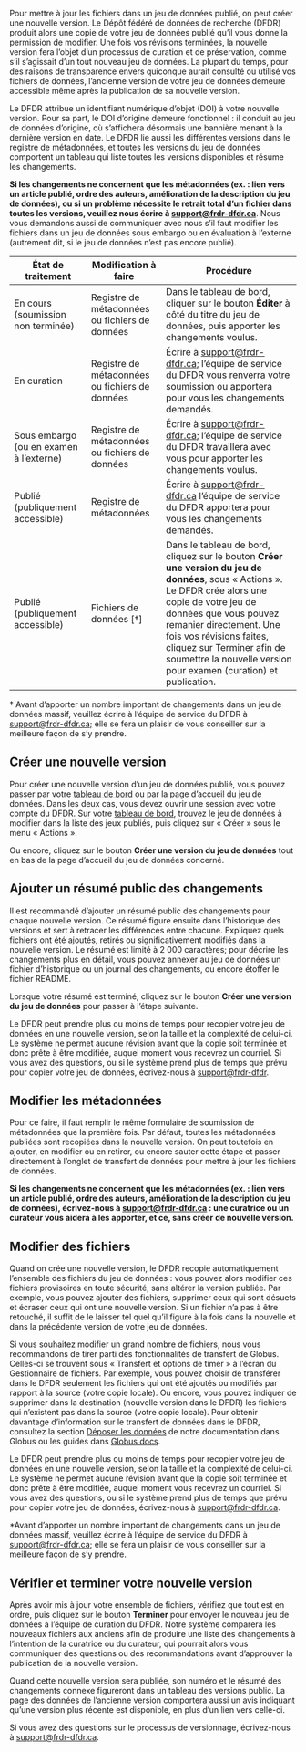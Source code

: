 Pour mettre à jour les fichiers dans un jeu de données publié, on peut créer une nouvelle version. Le Dépôt fédéré de données de recherche (DFDR) produit alors une copie de votre jeu de données publié qu’il vous donne la permission de modifier. Une fois vos révisions terminées, la nouvelle version fera l’objet d’un processus de curation et de préservation, comme s’il s’agissait d’un tout nouveau jeu de données. La plupart du temps, pour des raisons de transparence envers quiconque aurait consulté ou utilisé vos fichiers de données, l’ancienne version de votre jeu de données demeure accessible même après la publication de sa nouvelle version.

Le DFDR attribue un identifiant numérique d’objet (DOI) à votre nouvelle version. Pour sa part, le DOI d’origine demeure fonctionnel : il conduit au jeu de données d’origine, où s’affichera désormais une bannière menant à la dernière version en date. Le DFDR lie aussi les différentes versions dans le registre de métadonnées, et toutes les versions du jeu de données comportent un tableau qui liste toutes les versions disponibles et résume les changements.

**Si les changements ne concernent que les métadonnées (ex. : lien vers un article publié, ordre des auteurs, amélioration de la description du jeu de données), ou si un problème nécessite le retrait total d’un fichier dans toutes les versions, veuillez nous écrire à [support@frdr-dfdr.ca](mailto:support@frdr-dfdr.ca)**. Nous vous demandons aussi de communiquer avec nous s’il faut modifier les fichiers dans un jeu de données sous embargo ou en évaluation à l’externe (autrement dit, si le jeu de données n’est pas encore publié).

<table class="table">
<thead>
<tr>
<th scope="col">État de traitement</th>
<th scope="col">Modification à faire</th>
<th scope="col">Procédure</th>
</tr>
</thead

<tbody>

<tr>
<td>En cours (soumission non terminée)</td>
<td>Registre de métadonnées ou fichiers de données</td>
<td>Dans le tableau de bord, cliquer sur le bouton <b>Éditer</b> à côté du titre du jeu de données, puis apporter les changements voulus.</td>
</tr>

<tr>
<td>En curation</td>
<td>Registre de métadonnées ou fichiers de données</td>
<td>Écrire à <a href="mailto:support@frdr-dfdr.ca">support@frdr-dfdr.ca</a>; l’équipe de service du DFDR vous renverra votre soumission ou apportera pour vous les changements demandés.</td>
</tr>

<tr>
<td>Sous embargo (ou en examen à l’externe)</td>
<td>Registre de métadonnées ou fichiers de données</td>
<td>Écrire à <a href="mailto:support@frdr-dfdr.ca">support@frdr-dfdr.ca</a>; l’équipe de service du DFDR travaillera avec vous pour apporter les changements voulus.</td>
</tr>

<tr>
<td>Publié (publiquement accessible)</td>
<td>Registre de métadonnées</td>
<td>Écrire à <a href="mailto:support@frdr-dfdr.ca">support@frdr-dfdr.ca</a> l’équipe de service du DFDR apportera pour vous les changements demandés.</td>
</tr>

<tr>
<td>Publié (publiquement accessible)</td>
<td>Fichiers de données [†]</td>
<td>Dans le tableau de bord, cliquez sur le bouton <b>Créer une version du jeu de données</b>, sous « Actions ». Le DFDR crée alors une copie de votre jeu de données que vous pouvez remanier directement. Une fois vos révisions faites, cliquez sur Terminer afin de soumettre la nouvelle version pour examen (curation) et publication.</td>
</tr>

</tbody>
</table>

† Avant d’apporter un nombre important de changements dans un jeu de données massif, veuillez écrire à l’équipe de service du DFDR à [support@frdr-dfdr.ca;](mailto:support@frdr-dfdr.ca) elle se fera un plaisir de vous conseiller sur la meilleure façon de s’y prendre.

## Créer une nouvelle version
Pour créer une nouvelle version d’un jeu de données publié, vous pouvez passer par votre [tableau de bord](/repo/PublishDashboard) ou par la page d’accueil du jeu de données. Dans les deux cas, vous devez ouvrir une session avec votre compte du DFDR. Sur votre [tableau de bord](/repo/PublishDashboard), trouvez le jeu de données à modifier dans la liste des jeux publiés, puis cliquez sur « Créer » sous le menu « Actions ».

Ou encore, cliquez sur le bouton **Créer une version du jeu de données** tout en bas de la page d’accueil du jeu de données concerné.

## Ajouter un résumé public des changements
Il est recommandé d’ajouter un résumé public des changements pour chaque nouvelle version. Ce résumé figure ensuite dans l’historique des versions et sert à retracer les différences entre chacune. Expliquez quels fichiers ont été ajoutés, retirés ou significativement modifiés dans la nouvelle version. Le résumé est limité à 2 000 caractères; pour décrire les changements plus en détail, vous pouvez annexer au jeu de données un fichier d’historique ou un journal des changements, ou encore étoffer le fichier README.

Lorsque votre résumé est terminé, cliquez sur le bouton **Créer une version du jeu de données** pour passer à l’étape suivante.

Le DFDR peut prendre plus ou moins de temps pour recopier votre jeu de données en une nouvelle version, selon la taille et la complexité de celui-ci. Le système ne permet aucune révision avant que la copie soit terminée et donc prête à être modifiée, auquel moment vous recevrez un courriel. Si vous avez des questions, ou si le système prend plus de temps que prévu pour copier votre jeu de données, écrivez-nous à [support@frdr-dfdr](mailto:support@frdr-dfdr.ca).

## Modifier les métadonnées
Pour ce faire, il faut remplir le même formulaire de soumission de métadonnées que la première fois. Par défaut, toutes les métadonnées publiées sont recopiées dans la nouvelle version. On peut toutefois en ajouter, en modifier ou en retirer, ou encore sauter cette étape et passer directement à l’onglet de transfert de données pour mettre à jour les fichiers de données.

**Si les changements ne concernent que les métadonnées (ex. : lien vers un article publié, ordre des auteurs, amélioration de la description du jeu de données), écrivez-nous à [support@frdr-dfdr.ca](mailto:support@frdr-dfdr.ca) : une curatrice ou un curateur vous aidera à les apporter, et ce, sans créer de nouvelle version.**

## Modifier des fichiers
Quand on crée une nouvelle version, le DFDR recopie automatiquement l’ensemble des fichiers du jeu de données : vous pouvez alors modifier ces fichiers provisoires en toute sécurité, sans altérer la version publiée. Par exemple, vous pouvez ajouter des fichiers, supprimer ceux qui sont désuets et écraser ceux qui ont une nouvelle version. Si un fichier n’a pas à être retouché, il suffit de le laisser tel quel qu’il figure à la fois dans la nouvelle et dans la précédente version de votre jeu de données.

Si vous souhaitez modifier un grand nombre de fichiers, nous vous recommandons de tirer parti des fonctionnalités de transfert de Globus. Celles-ci se trouvent sous « Transfert et options de timer » à l’écran du Gestionnaire de fichiers. Par exemple, vous pouvez choisir de transférer dans le DFDR seulement les fichiers qui ont été ajoutés ou modifiés par rapport à la source (votre copie locale). Ou encore, vous pouvez indiquer de supprimer dans la destination (nouvelle version dans le DFDR) les fichiers qui n’existent pas dans la source (votre copie locale). Pour obtenir davantage d’information sur le transfert de données dans le DFDR, consultez la section [Déposer les données](/docs/fr/déposer_les_données) de notre documentation dans Globus ou les guides dans [Globus docs](https://docs.globus.org/guides/tutorials/manage-files/transfer-files/).

Le DFDR peut prendre plus ou moins de temps pour recopier votre jeu de données en une nouvelle version, selon la taille et la complexité de celui-ci. Le système ne permet aucune révision avant que la copie soit terminée et donc prête à être modifiée, auquel moment vous recevrez un courriel. Si vous avez des questions, ou si le système prend plus de temps que prévu pour copier votre jeu de données, écrivez-nous à [support@frdr-dfdr.ca](mailto:support@frdr-dfdr).

\*Avant d’apporter un nombre important de changements dans un jeu de données massif, veuillez écrire à l’équipe de service du DFDR à [support@frdr-dfdr.ca](mailto:support@frdr-dfdr.ca); elle se fera un plaisir de vous conseiller sur la meilleure façon de s’y prendre.

## Vérifier et terminer votre nouvelle version
Après avoir mis à jour votre ensemble de fichiers, vérifiez que tout est en ordre, puis cliquez sur le bouton **Terminer** pour envoyer le nouveau jeu de données à l’équipe de curation du DFDR. Notre système comparera les nouveaux fichiers aux anciens afin de produire une liste des changements à l’intention de la curatrice ou du curateur, qui pourrait alors vous communiquer des questions ou des recommandations avant d’approuver la publication de la nouvelle version.

Quand cette nouvelle version sera publiée, son numéro et le résumé des changements connexe figureront dans un tableau des versions public. La page des données de l’ancienne version comportera aussi un avis indiquant qu’une version plus récente est disponible, en plus d’un lien vers celle-ci.

Si vous avez des questions sur le processus de versionnage, écrivez-nous à [support@frdr-dfdr.ca](mailto:support@frdr-dfdr).

